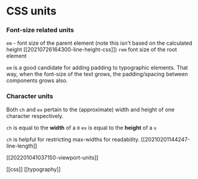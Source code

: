 # CSS units

### Font-size related units

`em` - font size of the parent element (note this isn't based on the calculated height [[20210726164300-line-height-css]])
`rem` font size of the root element

`em` is a good candidate for adding padding to typographic elements. That way, when the font-size of the text grows, the padding/spacing between components grows also.

### Character units

Both `ch` and `ex` pertain to the (approximate) width and height of one character respectively.

`ch` is equal to the **width** of a `0`
`ex` is equal to the **height** of a `x`

`ch` is helpful for restricting max-widths for readability. [[20210201144247-line-length]]

[[202201041037150-viewport-units]]

[[css]]
[[typography]]